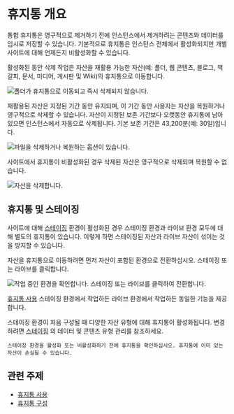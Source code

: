 # 휴지통 개요

통합 휴지통은 영구적으로 제거하기 전에 인스턴스에서 제거하려는 콘텐츠와 데이터를 임시로 저장할 수 있습니다. 기본적으로 휴지통은 인스턴스 전체에서 활성화되지만 개별 사이트에 대해 언제든지 비활성화할 수 있습니다.

활성화된 동안 삭제 작업은 자산을 재활용 가능한 자산(예: 폴더, 웹 콘텐츠, 블로그, 책갈피, 문서, 미디어, 게시판 및 Wiki)의 휴지통으로 이동합니다.

![폴더가 휴지통으로 이동되고 즉시 삭제되지 않습니다.](./recycle-bin-overview/images/01.png)

재활용된 자산은 지정된 기간 동안 유지되며, 이 기간 동안 사용자는 자산을 복원하거나 영구적으로 삭제할 수 있습니다. 자산이 지정된 보존 기간보다 오랫동안 휴지통에 남아 있으면 인스턴스에서 자동으로 삭제됩니다. 기본 보존 기간은 43,200분(예: 30일)입니다.

![파일을 삭제하거나 복원하는 옵션이 있습니다.](./recycle-bin-overview/images/02.png)

사이트에서 휴지통이 비활성화된 경우 삭제된 자산은 영구적으로 삭제되며 복원할 수 없습니다.

![자산을 삭제합니다.](./recycle-bin-overview/images/03.png)

## 휴지통 및 스테이징

사이트에 대해 [스테이징](../../site-building/publishing-tools/staging.md) 환경이 활성화된 경우 스테이징 환경과 라이브 환경 모두에 대해 별도의 휴지통이 있습니다. 이렇게 하면 스테이징된 자산과 라이브 자산이 섞이는 것을 방지할 수 있습니다.

자산을 휴지통으로 이동하려면 먼저 자산이 포함된 환경으로 전환하십시오. 스테이징 또는 라이브를 클릭합니다.

![작업 중인 환경을 확인합니다. 스테이징 또는 라이브를 클릭하여 전환합니다.](./recycle-bin-overview/images/04.png)

[휴지통 사용](using-the-recycle-bin.md) 스테이징 환경에서 작업하든 라이브 환경에서 작업하든 동일한 기능을 제공합니다.

스테이징 환경이 처음 구성될 때 다양한 자산 유형에 대해 휴지통이 활성화됩니다. 변경하려면 [스테이징](../../site-building/publishing-tools/staging/managing-data-and-content-types-in-staging.md) 의 데이터 및 콘텐츠 유형 관리를 참조하세요.

```{warning}
스테이징 환경을 활성화 또는 비활성화하기 전에 휴지통을 확인하십시오. 휴지통에 이미 있는 자산이 손실될 수 있습니다. 
```

## 관련 주제

* [휴지통 사용](./using-the-recycle-bin.md)
* [휴지통 구성](./configuring-the-recycle-bin.md)
